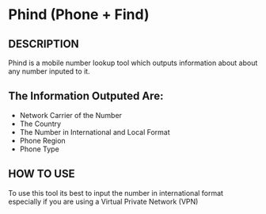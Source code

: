 # Phind (Phone + Find)
###

###
## DESCRIPTION
Phind is a mobile number lookup tool which outputs information about about any number inputed to it.
###

###
## The Information Outputed Are:

* Network Carrier of the Number
* The Country
* The Number in International and Local Format
* Phone Region
* Phone Type
###

###
## HOW TO USE
To use this tool its best to input the number in international format especially if you are using a Virtual Private Network (VPN)

